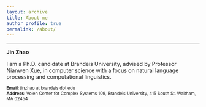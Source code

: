 ```yaml
---
layout: archive
title: About me
author_profile: true
permalink: /about/
---
```


---
<span style="font-size:1em">**Jin Zhao**</span>

I am a Ph.D. candidate at Brandeis University, advised by Professor Nianwen Xue, in computer science with a focus on natural language processing and computational linguistics.  

<span style="font-size:0.8em">**Email**: jinzhao at brandeis dot edu</span><br/>
<span style="font-size:0.8em">**Address**: Volen Center for Complex Systems 109,
Brandeis University, 415 South St.
Waltham, MA 02454</span>
